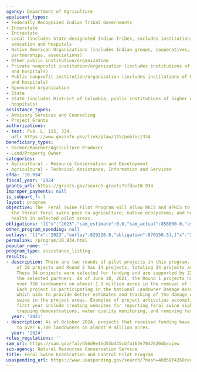 ```yaml
---
agency: Department of Agriculture
applicant_types:
- Federally Recognized Indian Tribal Governments
- Interstate
- Intrastate
- Local (includes State-designated Indian Tribes, excludes institutions of higher
  education and hospitals
- Native American Organizations (includes Indian groups, cooperatives, corporations,
  partnerships, associations)
- Other public institution/organization
- Private nonprofit institution/organization (includes institutions of higher education
  and hospitals)
- Public nonprofit institution/organization (includes institutions of higher education
  and hospitals)
- Sponsored organization
- State
- State (includes District of Columbia, public institutions of higher education and
  hospitals)
assistance_types:
- Advisory Services and Counseling
- Project Grants
authorizations:
- text: Pub. L. 115, 334.
  url: https://www.govinfo.gov/link/plaw/115/public/334
beneficiary_types:
- Farmer/Rancher/Agriculture Producer
- Land/Property Owner
categories:
- Agricultural - Resource Conservation and Development
- Agricultural - Technical Assistance, Information and Services
cfda: '10.934'
fiscal_year: '2024'
grants_url: https://grants.gov/search-grants?cfda=10.934
improper_payments: null
is_subpart_f: 1
layout: program
objective: The  Feral Swine Pilot Program will allow NRCS and APHIS to respond to
  the threat feral swine pose to agriculture; native ecosystems; and human and animal
  health in selected pilot areas.
obligations: '[{"x":"2023","sam_estimate":0.0,"sam_actual":858000.0,"usa_spending_actual":5751147.97},{"x":"2024","sam_estimate":0.0,"sam_actual":5745000.0,"usa_spending_actual":2047789.69},{"x":"2025","sam_estimate":0.0,"sam_actual":0.0,"usa_spending_actual":-980826.11}]'
other_program_spending: null
outlays: '[{"x":"2023","outlay":829226.8,"obligation":870156.5},{"x":"2024","outlay":568451.16,"obligation":1070869.0},{"x":"2025","outlay":0.0,"obligation":0.0}]'
permalink: /program/10.934.html
popular_name: ''
program_type: assistance_listing
results:
- description: There are two rounds of pilot projects in this program. Round 1 consists
    of 20 projects and Round 2 has 14 projects, totaling 34 projects across 12 states.
    These 34 projects were selected for funding and are supported by 22 grants with
    the selected partners. As of June 18, 2021, the Round 1 projects have assisted
    over 750 landowners on almost 1.3 million acres in the removal of feral swine.
    Each project is participating in the National Landowner Damage Assessment Survey
    which aims to provide better estimates and tracking of the damage caused by feral
    swine in the project areas. Examples of project activities accomplished in the
    first year include creating websites for reporting feral swine sightings and damages,
    trapping demonstrations, water quality monitoring, and removing feral swine.
  year: '2021'
- description: As of October 2024, projects that received funding have provided assistance
    to over 6,700 landowners on almost 9 million acres.
  year: '2024'
rules_regulations: ''
sam_url: https://sam.gov/fal/d56d9e15d55b445cbfa167e7047620db/view
sub-agency: Natural Resources Conservation Service
title: Feral Swine Eradication and Control Pilot Program
usaspending_url: https://www.usaspending.gov/search/?hash=48d58f4268ced68a479978ee76045dee
---
```

